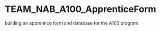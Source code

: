 TEAM_NAB_A100_ApprenticeForm
============================

building an apprentice form and database for the A100 program.
